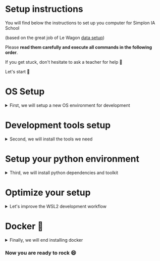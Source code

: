 # Setup instructions

You will find below the instructions to set up you computer for Simplon IA School 

(based on the great job of Le Wagon [data setup](https://github.com/lewagon/data-setup/blob/master/WINDOWS.md)) 

Please **read them carefully and execute all commands in the following order**. 

If you get stuck, don't hesitate to ask a teacher for help :raising_hand:

Let's start :rocket:

<!---------------------------------------------------->
# OS Setup
<!---------------------------------------------------->

<details> 
  <summary>First, we will setup a new OS environment for development </summary>


## GitHub account

First, you will need a GitHub account. 

Have you signed up to GitHub? If not, [do it right away](https://github.com/join).

<!---------------------------------------------------->
## Windows version
<!---------------------------------------------------->

Now, we need to check that the Windows version installed on your computer is compatible with this setup instructions.

### Windows 10 or Windows 11

<details> 
  <summary>Check your Windows version</summary>

To be able to set up your computer, you need to have **Windows 10 or Windows 11** installed.

To check your Windows version:
- Press `Windows` + `R`
- Type  `winver`
- Press `Enter`

:heavy_check_mark: If the first words of this window are **Windows 10 or Windows 11** you're good to go :+1:

:x: If not, you cannot proceed with this setup. You have to upgrade to Windows 10 first :point_down:

<details>
  <summary> (Only to fix the problem) Upgrade to Windows 10</summary>

  - Download Windows 10 from [Microsoft](https://www.microsoft.com/software-download/windows10ISO)
  - Install it. It should take roughly an hour, but this depends on your computer.
  - When the installation is over, execute the commands above :point_up: to check that you now have **Windows 10**.
</details>

:warning: **If you have Windows 10 installed, you don't need to upgrade to Windows 11 to proceed with this setup**.

:information_source: [Windows 11 upgrade is rolling out now](https://www.microsoft.com/en-us/windows/get-windows-11), which means it may or may not be available for your computer just yet.

</details> 

### Latest updates

<details> 
  <summary>Check you have last updates</summary>

Once you're sure that you're using Windows 10 or 11, you need to install all the latest updates.

Open Windows Update:
- Press `Windows` + `R`
- Type  `ms-settings:windowsupdate`
- Press `Enter`
- Click on `Check updates`

:heavy_check_mark: If you see a green check mark and the message "You're up to date", you're good to go :+1:

:warning: If you have a red exclamation mark and the message "Update available", please install them and repeat the process until it says that you are up to date :loop:

:x: If you have an error message about Windows not being able to apply updates, please **contact a teacher**.

<details>
  <summary> (Only to fix the problem) Activate Windows Update Service to fix Updates</summary>

  Some antiviruses and pieces of software deactivate the Update service we need, resulting in the error you see. Let's fix that!
  - Press `Windows` + `R`
  - Type  `services.msc`
  - Press `Enter`
  - Double Click `Windows Update Service`
  - Set its `Startup` to `Automatic`
  - Click on `Start`
  - Click on `Ok`
  Then let's try updates again!
</details>


</details> 


### Minimum version

<details> 
  <summary>Check the release version</summary>

Some of the tools we need to install have been release with the `1903` version **or above** of Windows 10 so we need to make sure you have at least this one.

- Press `Windows` + `R`
- Type  `winver`
- Press `Enter`

Check the **Version number**:

:heavy_check_mark: If it says at least `1903`, you are good to go :+1:

:x: If it is below `1903`, please **contact a teacher**.

</details> 

<!---------------------------------------------------->
## Virtualization
<!---------------------------------------------------->

We need to ensure that the Virtualization options are enabled in the BIOS of your computer.

<details> 
  <summary>Steps </summary>

For many computers, this is already the case. Let's check:
- Press `Windows` + `R`
- Type  `taskmgr`
- Press `Enter`
- Click on the `Performance` tab
- Click on `CPU`

![Windows task manager](https://github.com/lewagon/setup/blob/master/images/windows_task_manager.png)
  


:heavy_check_mark: If you see "Virtualization: Enabled", you're good to go :+1:

:x: If the line is missing or if the virtualization is disabled, please **contact a teacher before trying to activate the Virtualization**

<details>
  <summary>(Only to fix the problem) Activate Virtualization</summary>

  We need to access the BIOS / UEFI of the computer to activate it.
  - Press `Windows + R`
  - Type  `shutdown.exe /r /o /t 1`
  - Press `Enter`
  - Wait for the computer to shutdown
  - Click on `Troubleshoot`
  - Click on `Advanced Options`
  - Click on `UEFI Firmware Settings`
  - Click on `Restart`

  You need to activate the virtualization option for your processor here:
  - Most of the time, in the advanced settings, the CPU settings, or the Northbridge settings
  - The option can be called differently according to your computer:
      - Intel: `Intel VT-x`, `Intel Virtualization Technology`, `Virtualization Extensions`, `Vanderpool`...
      - AMD: `SVM Mode` or `AMD-V`
  - Save the changes after activation and reboot the computer through the appropriate option
</details>



<details>
  <summary>(Only to fix the problem) Please, check again if  Virtualization options are enabled</summary>
  
  - Press `Windows` + `R`
  - Type  `taskmgr`
  - Press `Enter`
  - Click on the `Performance` tab
  - Click on `CPU`
</details>


</details> 

<!---------------------------------------------------->
## Windows Subsystem for Linux (WSL)
<!---------------------------------------------------->

WSL is the development environment we are using to run Ubuntu. You can learn more about WSL [here](https://docs.microsoft.com/en-us/windows/wsl/faq).

:information_source: The following instructions depend on your version of Windows. Please execute only the instructions corresponding to your version :point_down:



### Windows 11
<details>
  <summary> If you have Windows 11, follow these steps to install WSL </summary>

If you are running Windows 11, we will install WSL 2 and Ubuntu in one command through the Windows Terminal.

:warning: In the following instruction, please be aware of the `Ctrl` + `Shift` + `Enter` key stroke to execute **Windows Terminal** with administrator privileges instead of just clicking on `Ok`or pressing `Enter`.

- Press `Windows` + `R`
- Type  `wt`
- Press **`Ctrl` + `Shift` + `Enter`**

:warning: You may have to accept the UAC confirmation about the privilege elevation.

A blue terminal window will appear:
- Copy the following command (`Ctrl` + `C`)
- Paste it into the terminal window (`Ctrl` + `V` or by right-clicking in the window)
- Run it by pressing `Enter`

```powershell
wsl --install
```

:heavy_check_mark: If the command ran without any error, please restart your computer and continue below :+1:

:x: If you encounter an error message (or if you see some text in red in the window), please **contact a teacher**

</details>  
  

### Windows 10

<details>
  <summary> If you have Windows 10, follow these steps to install WSL </summary>

#### Install WSL 1

<details> 
  <summary>We will first install WSL 1 through the PowerShell Terminal (Steps) </summary>
  

:warning: In the following instruction, please be aware of the `Ctrl` + `Shift` + `Enter` key stroke to execute **Windows PowerShell** with administrator privileges instead of just clicking on `Ok`or pressing `Enter`.

- Press `Windows` + `R`
- Type  `powershell`
- Press **`Ctrl` + `Shift` + `Enter`**

:warning: You may have to accept the UAC confirmation about the privilege elevation.

A blue terminal window will appear:
- Copy the following commands one by one (`Ctrl` + `C`)
- Paste them into the PowerShell window (`Ctrl` + `V` or by right-clicking in the window)
- Run them by pressing `Enter`

```powershell
Enable-WindowsOptionalFeature -Online -FeatureName Microsoft-Windows-Subsystem-Linux
```

```powershell
dism.exe /online /enable-feature /featurename:Microsoft-Windows-Subsystem-Linux /all /norestart
```

```powershell
dism.exe /online /enable-feature /featurename:VirtualMachinePlatform /all /norestart
```

:heavy_check_mark: If all three commands ran without any error, please restart your computer and continue below :+1:

:x: If you encounter an error message (or if you see some text in red in the window), please **contact a teacher**

</details>    
  
#### Upgrade to WSL 2

  
<details> 
  <summary>we will then upgrade WSL to version 2 (Steps) </summary>  
  

Once your computer has restarted, we need to download the WSL2 installer.

- Go to the [download page](https://aka.ms/wsl2kernel)
- Download "WSL2 Linux kernel update package"
- Open the file you've just downloaded
- Click `Next`
- Click `Finish`

![Update WSL from version 1 to 2](https://github.com/lewagon/setup/blob/master/images/windows_update_wsl.png)

:heavy_check_mark: If didn't encounter any error message, you're good to go :+1:

:x: If you encounter the error "This update only applies to machines with the Windows Subsystem for Linux", **right click** on the program and select `uninstall`; you shall be able to install it normally this time.


</details>  

  
#### Make WSL 2 the default Windows Subsystem for Linux


<details> 
  <summary>Finally, we will set WSL default version to 2 (steps).</summary>


Now that WSL 2 is installed, let's make it the default version:
- Press `Windows` + `R`
- Type  `cmd`
- Press `Enter`

In the window which appears, type:

```bash
wsl --set-default-version 2
```

:heavy_check_mark: If you see "The operation completed successfully", you can close this terminal and continue to follow the instructions below :+1:

:x: If the message you get is about Virtualization, please **contact a teacher**

<details>
  <summary>(Only if you have the problem) Enable Virtual Machine Platform Windows feature</summary>

  Follow the steps described [here](https://www.configserverfirewall.com/windows-10/please-enable-the-virtual-machine-platform-windows-feature-and-ensure-virtualization-is-enabled-in-the-bios/#:~:text=To%20enable%20WSL%202,%20Open,Windows%20feature%20on%20or%20off.&text=Ensure%20that%20the%20Virtual%20Machine,Windows%20will%20enable%20WSL%202) until you enable <strong>Virtual Machine Platform</strong> and <strong>Windows Subsystem for Linux</strong>
</details>

<details>
  <summary>(Only if you have the problem) Enable Hyper-V Windows feature</summary>

  Follow the steps described [here](https://winaero.com/enable-use-hyper-v-windows-10/) until you enable the group <strong>Hyper-V</strong>

  :information_source: If you are running Windows 10 **Home edition**, Hyper-V feature is not available for your operating system. It's non-blocking and you can still continue to follow the instructions below :ok_hand:
</details>

</details>

</details>  


<!---------------------------------------------------->
## Ubuntu
<!---------------------------------------------------->

Please Read carefully all the steps before executing them, in some cases there are some warnings to consider later in the text

### Installation

<details> 
  <summary>
  steps 
  </summary>

:information_source: The following instructions depend on your version of Windows. Please execute only the instructions corresponding to your version :point_down:

#### Windows 11

<details>
  <summary> If you have Windows 11, follow these instructions </summary>

If you are running Windows 11, after restarting you computer, you should see a terminal window saying WSL is resuming the Ubuntu installation process. When it's done, Ubuntu will be launched.

</details>

#### Windows 10

<details>
  <summary> If you have Windows 10, follow these instructions </summary>

If you are running Windows 10, let's install Ubuntu throught the Microsoft Store:

- Click on `Start`
- Type  `Microsoft Store`
- Click on `Microsoft Store` in the list
- Search for `Ubuntu` in the search bar
- **Select version without any number, just plain "Ubuntu"**
- Click on `Install`

:warning: Don't install **Ubuntu 18.04 LTS** nor **Ubuntu 20.04**!

<details>
  <summary> (Only to fix the problem) Uninstall wrong versions of Ubuntu</summary>

  To uninstall a wrong version of Ubuntu, you just have to go to the Installed Program List of Windows 10:
  - Press `Windows` + `R`
  - Type  `ms-settings:appsfeatures`
  - Press `Enter`

  Find the software to uninstall and click on the uninstall button.
</details>

Once the installation is finished, the `Install` button becomes a `Launch` button: click on it.

</details> 
</details> 


### First launch

<details> 
  <summary>steps</summary>

At first launch, you will be asked some information:
- Choose a **username**:
    - one word
    - lowercase
    - no special characters
    - for example: `lewagon` or your `firstname`
- Choose a **password**
- Confirm your password

:warning: When you type your password, nothing will show up on the screen, **that's normal**. This is a security feature to mask not only your password as a whole but also its length. Just type your password and when you're done, press `Enter`.

You can close the Ubuntu window now that it is installed on your computer.

</details> 



### Check the WSL version of Ubuntu

<details> 
  <summary>steps</summary>

- Press `Windows` + `R`
- Type  `cmd`
- Press `Enter`

Type the following command:

```bash
wsl -l -v
```

:heavy_check_mark: If the version of Ubuntu WSL is 2, you are good to go :+1:

:x: If the version of Ubuntu WSL is 1, we will need to convert it to version 2.

<details>
  <summary>(Only to fix the problem) Convert Ubuntu WSL V1 to V2</summary>

  In the Command Prompt window, type:

  ```bash
  wsl --set-version Ubuntu 2
  ```

  :heavy_check_mark: After a few seconds, you should get the following message: `The conversion is complete`.

  :x: If it does not work, we need to be sure that Ubuntu files are not compressed.
</details>

<details>
  <summary>(Only to fix the problem) Check for Uncompressed Files</summary>

  - Press `Windows` + `R`
  - Type  `%localappdata%\Packages`
  - Press `Enter`
  - Open the folder named `CanonicalGroupLimited.UbuntuonWindows...`
  - Right Click on the `LocalState` folder
  - Click on `Properties`
  - Click on `Advanced`
  - Make sure that the option `Compress content` is **not** ticked, then click on `Ok`.

  Apply changes to this folder only and try to convert the Ubuntu WSL version again.

  :x: If the conversion still does not work, please **contact a teacher**.
</details>

You can now close this terminal window.

</details> 


</details>  

<!---------------------------------------------------->
<!---------------------------------------------------->
# Development tools setup
<!---------------------------------------------------->
<!---------------------------------------------------->

<details> 
  <summary>Second, we will install the tools we need</summary>
  

## Be sure to have a correct browser

<details> 
  <summary>Install the Google Chrome browser </summary>


if you haven't got it already and set it as a __default browser__.

Follow the steps for your system from this link :point_right: [Install Google Chrome](https://support.google.com/chrome/answer/95346?co=GENIE.Platform%3DDesktop&hl=en-GB)

__Why Chrome?__

We recommend to use it as your default browser as it's most compatible with testing or running your code, as well as working with Cloud Platforms (GCP, AWS or Azure). Another alternative is Firefox, however we don't recommend using other tools like Opera, Internet Explorer or Safari.


</details> 

<!---------------------------------------------------->
## Visual Studio Code
<!---------------------------------------------------->

<details> 
  <summary>Install an IDE to develop with python </summary>


### Installation

<details> 
  <summary>
  Let's install Visual Studio Codetext editor.
  </summary>


Documentation [Visual Studio Code](https://code.visualstudio.com)

- Go to [Visual Studio Code download page](https://code.visualstudio.com/download).
- Click on "Windows" button
- Open the file you have just downloaded.
- Install it with few options:

<img src="images/windows_vscode_installation.png" alt="drawing" width="600"/>

<!--
![VS Code installation options](https://github.com/lewagon/setup/blob/master/images/windows_vscode_installation.png)
---->



When the installation is finished, launch VS Code.

</details> 

### Connecting VS Code to Ubuntu

<details> 
  <summary>instal remote WSL</summary>


To make VS Code interact properly with Ubuntu, let's install the [Remote - WSL](https://marketplace.visualstudio.com/items?itemName=ms-vscode-remote.remote-wsl) VS Code extension.

Open your **Ubuntu terminal**.

Copy-paste the following commands in the terminal:

```bash
code --install-extension ms-vscode-remote.remote-wsl
```

Then open VS Code from your terminal:

```bash
code .
```

:heavy_check_mark: If you see `WSL: Ubuntu` in a green box in the bottom left corner of the VS Code window, you're good to go :+1:


<img src="images/windows_remote_wsl.png" alt="drawing" width="800"/>

<!--
![WSL Ubuntu Remote](https://github.com/lewagon/setup/blob/master/images/windows_remote_wsl.png)
---->

:x: Otherwise, please **contact a teacher**

</details> 

</details> 


<!---------------------------------------------------->
## Windows Terminal
<!---------------------------------------------------->

<details> 
  <summary>Let's install a correct terminal for WSL2</summary>

### Installation

<details> 
  <summary>
  :information_source: The following instructions depend on your version of Windows.
  </summary>

<br>
If you are running Windows 11, the Windows Terminal is already installed and you can proceed to the next section :point_down:

If you are running Windows 10, let's install Windows Terminal, a real modern terminal:

<details> 
  <summary> steps
  </summary>

- Click on `Start`
- Type  `Microsoft Store`
- Click on `Microsoft Store` in the list
- Search for `Windows Terminal` in the search bar
- **Select Windows Terminal"**
- Click on `Install`

:warning: DO NOT install **Windows Terminal Preview**, just **Windows Terminal**!

<details>
  <summary> (If you find problems) Uninstall wrong version of Windows Terminal</summary>

  To uninstall a wrong version of Windows Terminal, you just have to go to the Installed Program List of Windows 10:

  - Press `Windows` + `R`
  - Type  `ms-settings:appsfeatures`
  - Press `Enter`

  Find the software to uninstall and click on the uninstall button.
</details>

Once the installation is finished, the `Install` button becomes a `Launch` button: click on it.
</details> 
</details> 

### Ubuntu as the default terminal

<details> 
  <summary>
  Let's make Ubuntu the default terminal of your Windows Terminal application.
  </summary>



Press `Ctrl` + `,`

It should open the terminal settings:

<img src="images/windows_terminal_settings.png" alt="drawing" width="600"/>

<!--
![Windows Terminal Settings](https://github.com/lewagon/setup/blob/master/images/windows_terminal_settings.png)
---->



- Change the default profile to "Ubuntu"
- Click on "Save"
- Click on "Open JSON file"

We have circle in red the part you will change:

<img src="images/windows_terminal_settings_json.png" alt="drawing" width="600"/>

<!--
![Windows Terminal JSON settings file](https://github.com/lewagon/setup/blob/master/images/windows_terminal_settings_json.png)
---->



First, let's ask Ubuntu to start directly inside your Ubuntu Home Directory instead of the Windows one:
- Locate the `"name": "Ubuntu",`
- Add the following line after it:

```bash
"commandline": "wsl.exe ~",
```

:warning: Do not forget the comma at the end of the line!

Then, let's disable warning for copy-pasting commands between Windows and Ubuntu:
- Locate the line `"defaultProfile": "{2c4de342-...}"`
- Add the following line after it:

```bash
"multiLinePasteWarning": false,
```

:warning: Do not forget the comma at the end of the line!

You can save these changes by pressing `Ctrl` + `S`

:heavy_check_mark: Your **Windows Terminal** is now setup :+1:

This terminal has tabs: you can choose to open a new terminal tab by clicking on the **+** next to the current one.

**From now on, every time we will refer to the terminal or the console it will be this one.** DO NOT use any other terminal anymore.

</details> 

</details> 

<!---------------------------------------------------->
## VS Code Extensions
<!---------------------------------------------------->

<details> 
  <summary>
  Now, let's setup  VS code to develop in python
  </summary>

### Installation

<details> 
  <summary>
  Let's install some useful extensions to VS Code.
  </summary>



```bash
code --install-extension ms-vscode.sublime-keybindings
code --install-extension emmanuelbeziat.vscode-great-icons
code --install-extension MS-vsliveshare.vsliveshare
code --install-extension ms-python.python
code --install-extension KevinRose.vsc-python-indent
code --install-extension ms-python.vscode-pylance
code --install-extension ms-toolsai.jupyter
```

Here is a list of the extensions you are installing:
- [Sublime Text Keymap and Settings Importer](https://marketplace.visualstudio.com/items?itemName=ms-vscode.sublime-keybindings)
- [VSCode Great Icons](https://marketplace.visualstudio.com/items?itemName=emmanuelbeziat.vscode-great-icons)
- [Live Share](https://marketplace.visualstudio.com/items?itemName=MS-vsliveshare.vsliveshare)
- [Python](https://marketplace.visualstudio.com/items?itemName=ms-python.python)
- [Python Indent](https://marketplace.visualstudio.com/items?itemName=KevinRose.vsc-python-indent)
- [Pylance](https://marketplace.visualstudio.com/items?itemName=ms-python.vscode-pylance)
- [Jupyter](https://marketplace.visualstudio.com/items?itemName=ms-toolsai.jupyter)

</details> 

### Live Share configuration

<details> 
  <summary>
  Setup the live share for remote debugging
  </summary>

[Visual Studio Live Share](https://visualstudio.microsoft.com/services/live-share/) is a VS Code extension which allows you to share the code in your text editor for debugging and pair-programming: let's set it up!

Launch VS Code from your terminal by typing `code` and pressing `Enter`.

Click on the little arrow at the bottom of the left bar :point_down:

<img src="images/vscode_live_share.png" alt="drawing" width="600"/>

<!--
![VS Code Live Share](https://github.com/lewagon/setup/blob/master/images/vscode_live_share.png)
---->


- Click on the "Share" button, then on "GitHub (Sign in using GitHub account)".
- A popup appears asking you to sign in with GitHub: click on "Allow".
- You are redirected to a GitHub page in you browser asking you to authorize Visual Studio Code: click on "Continue" then "Authorize github".
- VS Code may display additional pop-ups: close them by clicking "OK".

That's it, you're good to go!

</details> 

</details> 

<!---------------------------------------------------->
## Command line tools
<!---------------------------------------------------->

<details> 
  <summary>
  Setup your terminal with a friendly shell configuration
  </summary>

### Zsh & Git

<details> 
  <summary>
  Let's setup Zsh shell environment
  </summary>

Instead of using the default `bash` [shell](https://en.wikipedia.org/wiki/Shell_(computing)), we will use `zsh`.

We will also use [`git`](https://git-scm.com/), a command line software used for version control.

Let's install them, along with other useful tools:
- Open an **Ubuntu terminal**
- Copy and paste the following commands:

```bash
sudo apt update
sudo apt install -y curl git imagemagick jq unzip vim zsh
```

These commands will ask for your password: type it in.

:warning: When you type your password, nothing will show up on the screen, **that's normal**. This is a security feature to mask not only your password as a whole but also its length. Just type in your password and when you're done, press `Enter`.

</details> 

### GitHub CLI installation

<details> 
  <summary>
  Let's now install GitHub official CLI (Command Line Interface). 
  </summary>


It's a software used to interact with your GitHub account via the command line (Documentation [GitHub official CLI](https://cli.github.com) ).

In your terminal, copy-paste the following commands and type in your password if asked:

```bash
curl -fsSL https://cli.github.com/packages/githubcli-archive-keyring.gpg | sudo dd of=/usr/share/keyrings/githubcli-archive-keyring.gpg
echo "deb [arch=$(dpkg --print-architecture) signed-by=/usr/share/keyrings/githubcli-archive-keyring.gpg] https://cli.github.com/packages stable main" | sudo tee /etc/apt/sources.list.d/github-cli.list > /dev/null
sudo apt update
sudo apt install -y gh
```

To check that `gh` has been successfully installed on your machine, you can run:

```bash
gh --version
```

:heavy_check_mark: If you see `gh version X.Y.Z (YYYY-MM-DD)`, you're good to go :+1:

:x: Otherwise, please **contact a teacher**

</details> 

</details> 



<!---------------------------------------------------->
## Oh-my-zsh
<!---------------------------------------------------->

<details> 
  <summary>
  Let's install the `zsh` plugin.
  </summary>

Documentation [Oh My Zsh](https://ohmyz.sh/)

In a terminal execute the following command:

```bash
sh -c "$(curl -fsSL https://raw.github.com/ohmyzsh/ohmyzsh/master/tools/install.sh)"
```

If asked "Do you want to change your default shell to zsh?", press `Y`

At the end your terminal should look like this:

<img src="images/oh_my_zsh.png" alt="drawing" width="600"/>

<!--
![Ubuntu terminal with OhMyZsh](https://github.com/lewagon/setup/blob/master/images/oh_my_zsh.png)
---->



:heavy_check_mark: If it does, you can continue :+1:

:x: Otherwise, please **ask for a teacher**

</details> 


<!---------------------------------------------------->
## GitHub CLI
<!---------------------------------------------------->

<details> 
  <summary>
  Install and setup the GitHub CLI 
  </summary>



CLI is the acronym of [Command-line Interface](https://en.wikipedia.org/wiki/Command-line_interface).

In this section, we will use [GitHub CLI](https://cli.github.com/) to interact with GitHub directly from the terminal.

It should already be installed on your computer from the previous commands.

First in order to **login**, copy-paste the following command in your terminal:

:warning: **DO NOT edit the `email`**

```bash
gh auth login -s 'user:email' -w
```

gh will ask you few questions:

`What is your preferred protocol for Git operations?` With the arrows, choose `SSH` and press `Enter`. SSH is a protocol to log in using SSH keys instead of the well known username/password pair.

`Generate a new SSH key to add to your GitHub account?` Press `Enter` to ask gh to generate the SSH keys for you.

If you already have SSH keys, you will see instead `Upload your SSH public key to your GitHub account?` With the arrows, select your public key file path and press `Enter`.

`Enter a passphrase for your new SSH key (Optional)`. Type something you want and that you'll remember. It's a password to protect your private key stored on your hard drive. Then press `Enter`.

:warning: When you type your passphrase, nothing will show up on the screen, **that's normal**. This is a security feature to mask not only your passphrase as a whole but also its length. Just type your passphrase and when you're done, press `Enter`.

You will then get the following output:

```bash
! First copy your one-time code: 0EF9-D015
- Press Enter to open github.com in your browser...
```

Select and copy the code (`0EF9-D015` in the example), then press `Enter`.

Your browser will open and ask you to authorize GitHub CLI to use your GitHub account. Accept and wait a bit.

Come back to the terminal, press `Enter` again, and that's it.

To check that you are properly connected, type:

```bash
gh auth status
```

:heavy_check_mark: If you get `Logged in to github.com as <YOUR USERNAME> `, then all good :+1:

:x: If not, **contact a teacher**.

</details> 

<!---------------------------------------------------->
## Azure Cloud CLI
<!---------------------------------------------------->

<details>
    <summary>
        <strong>Let's install azure CLI in your terminal</strong>
    </summary>

Install the `az` (azure) CLI to communicate with (Azure Cloud Platform)[https://azure.microsoft.com/] through your terminal. 

We will follow the linux installation of Azure CLI with apt (link)[https://docs.microsoft.com/fr-fr/cli/azure/install-azure-cli-linux?pivots=apt]. 


- Get the libraries and dependencies

```bash
sudo apt-get update
sudo apt-get install ca-certificates curl apt-transport-https lsb-release gnupg
```

- Download and install microsoft key

```bash
curl -sL https://packages.microsoft.com/keys/microsoft.asc |
    gpg --dearmor |
    sudo tee /etc/apt/trusted.gpg.d/microsoft.gpg > /dev/null
```

- Add the Azure CLI software repository:

```bash
AZ_REPO=$(lsb_release -cs)
echo "deb [arch=amd64] https://packages.microsoft.com/repos/azure-cli/ $AZ_REPO main" |
    sudo tee /etc/apt/sources.list.d/azure-cli.list
```

- Update repository and install the azure-cli package

```bash
sudo apt-get update
sudo apt-get install azure-cli
```

- Try to update the CLI and log to your "Simplon" account

```bash
az upgrade
az login
```

- Now you should be connected with your accoung created by simplon to use the credits. Try the following code (you should find True as answer)

```bash
 az group exists --name ARA_P15_Lyon
```



If you want to know more, 👉 [Go to the Install documentation](https://docs.microsoft.com/fr-fr/cli/azure/install-azure-cli)

</details>
  
<!---------------------------------------------------->
## Dotfiles
<!---------------------------------------------------->

<details>
    <summary>
        <strong>Let's configure your terminal shell</strong>
    </summary>

Hackers love to refine and polish their shell and tools. We'll start with a great default configuration provided by [Le Wagon](http://github.com/lewagon/dotfiles), stored on GitHub. As your configuration is personal, you need your own repository storing it, so you first need to fork it to your GitHub account.

:arrow_right: [Click here to **fork**](https://github.com/lewagon/dotfiles/fork) the `lewagon/dotfiles` repository to your account (you'll need to click again on your picture to confirm _where_ you do the fork).

Forking means that it will create a new repo in your GitHub account, identical to the original one. You'll have a new repository on your GitHub account, `your_github_username/dotfiles`. We need to fork because each of you will need to put specific information (e.g. your name) in those
files.


Open your terminal and run the following command:

```bash
export GITHUB_USERNAME=`gh api user | jq -r '.login'`
echo $GITHUB_USERNAME
```

You should see your GitHub username printed. If it's not the case, **stop here** and ask for help.
There seems to be a problem with the previous step (`gh auth`).

Time to fork the repo and clone it on your laptop:

```bash
mkdir -p ~/code/$GITHUB_USERNAME && cd $_
gh repo fork lewagon/dotfiles --clone
```

Run the `dotfiles` installer.

```bash
cd ~/code/$GITHUB_USERNAME/dotfiles && zsh install.sh
```

Check the emails registered with your GitHub Account. You'll need to pick one
at the next step:

```bash
gh api user/emails | jq -r '.[].email'
```

Run the git installer:

```bash
cd ~/code/$GITHUB_USERNAME/dotfiles && zsh git_setup.sh
```

:point_up: This will **prompt** you for your name (`FirstName LastName`) and your email. Be careful
you **need** to put one of the email listed above thanks to the previous `gh api ...` command. If you
don't do that, Kitt won't be able to track your progress.

Please now **quit** all your opened terminal windows.
</details>


<!---------------------------------------------------->
## Disable SSH passphrase prompt
<!---------------------------------------------------->

<details>
    <summary>
        <strong>optimize remote logins</strong>
    </summary>

You don't want to be asked for your passphrase every time you communicate with a distant repository. So, you need to add the plugin `ssh-agent` to `oh my zsh`:

First, open the `.zshrc` file:

```bash
code ~/.zshrc
```

Then:
- Spot the line starting with `plugins=`
- Add `ssh-agent` at the end of the plugins list

The list should look like:

```bash
plugins=(gitfast last-working-dir common-aliases zsh-syntax-highlighting history-substring-search pyenv ssh-agent)
```

:heavy_check_mark: Save the `.zshrc` file with `Ctrl` + `S` and close your text editor.


</details>  

</details>


<!---------------------------------------------------->
<!---------------------------------------------------->
# Setup your python environment
<!---------------------------------------------------->
<!---------------------------------------------------->

<details> 
  <summary>Third, we will install python dependencies and toolkit</summary>
  

<!---------------------------------------------------->
## Installing Python (with [`pyenv`](https://github.com/pyenv/pyenv))
<!---------------------------------------------------->

<details> 
  <summary>
  Install main dependencies to work with python in a virtual framework
  </summary>


Ubuntu comes with an outdated version of Python that we don't want to use. You might already have installed Anaconda or something else to tinker with Python and Data Science packages. All of this does not really matter as we are going to do a professional setup of Python where you'll be able to switch which version you want to use whenever you type `python` in the terminal.

First let's install `pyenv` with the following Terminal command:

```bash
git clone https://github.com/pyenv/pyenv.git ~/.pyenv
exec zsh
```

Ignore the `pyenv: no such command 'virtualenv-init' for now`.

Let's install some [dependencies](https://github.com/pyenv/pyenv/wiki/common-build-problems#prerequisites) needed to build Python from `pyenv`:

```bash
sudo apt-get update; sudo apt-get install make build-essential libssl-dev zlib1g-dev \
libbz2-dev libreadline-dev libsqlite3-dev wget curl llvm \
libncursesw5-dev xz-utils tk-dev libxml2-dev libxmlsec1-dev libffi-dev liblzma-dev \
python-dev python3-dev
```

Let's install the [latest stable version of Python](https://www.python.org/doc/versions/) supported by simplon program:

```bash
pyenv install 3.8.12
```

This command might take a while, this is perfectly normal. Don't hesitate to help other students seated next to you!

OK once this command is complete, we are going to tell the system to use this version of Python **by default**. This is done with:

```bash
pyenv global 3.8.12
exec zsh
```

To check if this worked, run `python --version`. If you see `3.8.12`, perfect! If not, ask a the teacher to help you debug the problem thanks to `pyenv versions` and `type -a python` (`python` should be using the `.pyenv/shims` version first).

</details> 

<!---------------------------------------------------->
## Python Virtual Environment
<!---------------------------------------------------->

<details> 
  <summary>
  Create a new python virtual environment
  </summary>

Before we start installing relevant Python packages, we will isolate the setup for the Bootcamp into a **dedicated** virtual environment. We will use a `pyenv` plugin called [`pyenv-virtualenv`](https://github.com/pyenv/pyenv-virtualenv).

First let's install this plugin:

```bash
git clone https://github.com/pyenv/pyenv-virtualenv.git $(pyenv root)/plugins/pyenv-virtualenv
exec zsh
```

Let's create the virtual environment we are going to use during the whole bootcamp:

```bash
pyenv virtualenv 3.8.12 simplon
```

Let's now set the virtual environment with:

```bash
pyenv global simplon
```

Great! Anytime we'll install Python package, we'll do it in that environment.

</details> 

<!---------------------------------------------------->
## Python packages
<!---------------------------------------------------->
<details> 
  <summary>
  Install the python packages on the new virtual environment
  </summary>

Now that we have a pristine `simplon` virtual environment, it's time to install some packages in it.

First, let's upgrade `pip`, the tool to install Python Packages from [pypi.org](https://pypi.org). In the latest terminal where the virtualenv `simplon` is activated, run:

```bash
pip install --upgrade pip
```

Then let's install the main packages to do data science :

``` bash
pip install -r https://raw.githubusercontent.com/lewagon/data-setup/master/specs/releases/linux.txt
```

</details> 


<!---------------------------------------------------->
## Configuring Jupyter Notebook to open in your browser
<!---------------------------------------------------->
<details> 
  <summary>
  Let's generate the configuration file for <b>Jupyter Notebook</b>...
  </summary>



``` bash
jupyter notebook --generate-config
```

⚠️ Please copy the path returned by the previous command.

We will now edit the generated Jupyter configuration file:

``` bash
code $HOME/.jupyter/jupyter_notebook_config.py
```

Locate the following line in the configuration file:

``` python
# c.NotebookApp.use_redirect_file = True
```

And replace it with this one:

``` python
c.NotebookApp.use_redirect_file = False
```

Let's try to run Jupyter:

``` bash
jupyter notebook
```

This command should have opened a Jupyter page in your browser:


<!--
![](images/wsl_jupyter_notebook.png)
---->
<img src="images/wsl_jupyter_notebook.png" alt="drawing" width="800"/>



If it is not the case, please call the teacher.

To stop the Jupyter server in the terminal, press `Ctrl` + `C`, enter y, then press Enter.

</details> 



<!---------------------------------------------------->
## `jupyter` notebook extensions
<!---------------------------------------------------->

<details> 
  <summary>We need to install some cool extensions</summary>

Pimp your `jupyter` notebooks with awesome extensions:

```bash
# install nbextensions
jupyter contrib nbextension install --user
jupyter nbextension enable toc2/main
jupyter nbextension enable collapsible_headings/main
jupyter nbextension enable spellchecker/main
jupyter nbextension enable code_prettify/code_prettify
```




### Custom CSS

<details> 
  <summary>Improve the jupyter style</summary>

Improve the display of the [`details` disclosure elements](https://developer.mozilla.org/en-US/docs/Web/HTML/Element/details) in your notebooks.

Open `custom/custom.css` in the config directory:
```bash
cd $(jupyter --config-dir)
mkdir -p custom
touch custom/custom.css
code custom/custom.css
```
Edit `custom.css` with:

```css
summary {
    cursor: pointer;
    display:list-item;
}
summary::marker {
    font-size: 1em;
}
```

You can close VS Code.

</details> 
</details> 

<!---------------------------------------------------->
## sanity check
<!---------------------------------------------------->

<details> 
  <summary>Then, let's check the whole setup</summary>

### `jupyter` check up

<details> 
  <summary>We have to check that jupyter works correctly</summary>

Let's reset your terminal:

```bash
exec zsh
```

Now, check you can launch a notebook server on your machine:

```bash
jupyter notebook
```

Your web browser should open on a `jupyter` window:

<!--
![jupyter.png](images/jupyter.png)
---->
<img src="images/jupyter.png" alt="drawing" width="800"/>


Click on `New`:

<!--
![jupyter_new.png](images/jupyter_new.png)
---->
<img src="images/jupyter_new.png" alt="drawing" width="800"/>


A tab should open on a new notebook:

<!--
![jupyter_notebook.png](images/jupyter_notebook.png)
---->
<img src="images/jupyter_notebook.png" alt="drawing" width="800"/>


</details> 

### `nbextensions` check up

<details> 
  <summary>Check the jupyter extensions</summary>

Perform a sanity check for `jupyter notebooks nbextensions`. Click on `Nbextensions`:

<!--
![jupyter_nbextensions.png](images/jupyter_nbextensions.png)
---->
<img src="images/jupyter_nbextensions.png" alt="drawing" width="800"/>


Untick _"disable configuration for nbextensions without explicit compatibility"_ then check that _at least_ all `nbextensions` circled in red are enabled:


<!--
![nbextensions.png](images/nbextensions.png)
---->
<img src="images/nbextensions.png" alt="drawing" width="800"/>


You can close your web browser then terminate the jupyter server with `CTRL` + `C`.

</details> 



### Python setup check up

<details> 
  <summary>Let's check your python setup</summary>

Check your Python version with the following commands (these are based on LeWagon checker code):

```bash
zsh -c "$(curl -fsSL https://raw.githubusercontent.com/lewagon/data-setup/master/checks/python_checker.sh)" 3.8.12
```

Run the following command to check if you successfully installed the required packages:
```bash
zsh -c "$(curl -fsSL https://raw.githubusercontent.com/lewagon/data-setup/master/checks/pip_check.sh)"
```

Now run the following command to check if you can load these packages:
```bash
python -c "$(curl -fsSL https://raw.githubusercontent.com/lewagon/data-setup/master/checks/pip_check.py)"
```

Make sure you can run Jupyter:

```bash
jupyter notebook
```

And open a `Python 3` notebook.

Make sure that you are running the correct python version in the notebook. Open a cell and run :
``` python
import sys; sys.version
```

Here you have it! A complete python virtual env with all the third-party packages you'll need for the whole bootcamp.

</details> 
</details>  
</details>  

<!---------------------------------------------------->
<!---------------------------------------------------->
# Optimize your setup
<!---------------------------------------------------->
<!---------------------------------------------------->


<details> 
  <summary>Let's improve the WSL2 development workflow </summary>


## Windows settings

<details> 
  <summary>Let's make easier to use WLS2 on Windows</summary>
  
  
### Exchange files between Windows and Ubuntu

We need an easy way to transfer files from Windows to Ubuntu and vice versa.

In order to do that, let's create shortcuts to Ubuntu directories in the Windows **File Explorer**:
- Open the Windows File Explorer (or use the shortcut `WIN` + `E`)
- In the Address Bar, enter `\\wsl$\` (or `\\wsl$\Ubuntu` if it does not work)
- You now have acces to the Ubuntu file system
- Dive into the Ubuntu file system in order to look for directories of interest
- Drag the desired folders into the Address Bar in order to create shortcuts


<img src="images/windows_ubuntu_file_system_shortcut.gif" alt="drawing" width="800"/>

<!--
![How to add a shortcut to Ubuntu file system on Windows](https://github.com/lewagon/setup/blob/master/images/windows_ubuntu_file_system_shortcut.gif)
---->

### Open the Windows File Explorer from the Ubuntu terminal

Another option to move files around is to open the Windows **File Explorer** from the Ubuntu terminal:
- Open an Ubuntu terminal
- Go to the directory you wish to explore
- Run the `explorer.exe .` command (alternatively, use `wslview .`)
- If you get an input output error message, run `wsl --shutdown` in a Windows PowerShell and reopen an Ubuntu terminal



<!--
![How to launch Windows Explorer from Ubuntu terminal](https://github.com/lewagon/setup/blob/master/images/windows_explorer_from_terminal.png)
---->

<img src="images/windows_explorer_from_terminal.png" alt="drawing" width="800"/>


### Find your way in the Ubuntu File System

You might want to figure out the exact location of a Windows directory in the Ubuntu file system, or the other way around.

In order to convert a Windows path to and from an Ubuntu path:
- Open an Ubuntu terminal
- Use the `wslpath "C:\Program Files"` command in order to translate a Windows path into an Ubuntu path
- Use the `wslpath -w "/home"` command in order to translate an Ubuntu path into a Windows path
- In particular, the `wslpath -w $(pwd)` command returns the Windows path of the current Ubuntu directory

<!--
![How to access a Windows path from Ubuntu terminal](https://github.com/lewagon/setup/blob/master/images/windows_path_from_terminal.png)
---->

<img src="images/windows_path_from_terminal.png" alt="drawing" width="800"/>

### Pin apps to your taskbar

You are going to use most of the apps you've installed today really often. Let's pin them to your taskbar so that they are just one click away!

To pin an app to your taskbar, launch the app, right-click on the icon in the taskbar to bring up the context menu and choose "Pin to taskbar".

<img src="images/windows_taskbar.png" alt="drawing" width="500"/>

<!--
![How to pin an app to the taskbar in Windows](https://github.com/lewagon/setup/blob/master/images/windows_taskbar.png)
---->

You must pin:
- Your terminal
- Your file explorer
- VS Code
- Your Internet browser
- Discord



</details>  
  
<!---------------------------------------------------->
## Visual C++ Redistributable
<!---------------------------------------------------->

Some Python packages require a compiler to function properly. 

<details> 
  <summary>Let's install one</summary>

[For x64 systems](https://aka.ms/vs/16/release/vc_redist.x64.exe)


[For x86 systems](https://aka.ms/vs/16/release/vc_redist.x86.exe)

If you're unsure about which system you're using please ask a teacher.


</details>  

</details>  
  
  
<!---------------------------------------------------->
<!---------------------------------------------------->
# Docker 🐋
<!---------------------------------------------------->
<!---------------------------------------------------->
  
<details> 
  <summary>Finally, we will end installing docker</summary>

  
Docker is an open platform for developing, shipping, and running applications.

_if you already have Docker installed on your machine please update with the latest version_
  

### Install Docker
  
<details> 
  <summary>Let's install the version for WSL2</summary>


Go to [Docker for WSL2](https://docs.docker.com/docker-for-windows/wsl/).

Download and install the Docker Desktop WSL 2 backend.

Once done, start Docker.

You should be able to run in a Ubuntu terminal:

```bash
docker run hello-world
```

The following message should print:

<img src="images/docker_hello.png" alt="drawing" width="500"/>


<!--
<img src="https://github.com/lewagon/data-setup/blob/master/images/docker_hello.png" alt="drawing" width="500"/>
---->

</details>  

</details>  
  


### Now you are ready to rock :smile:

